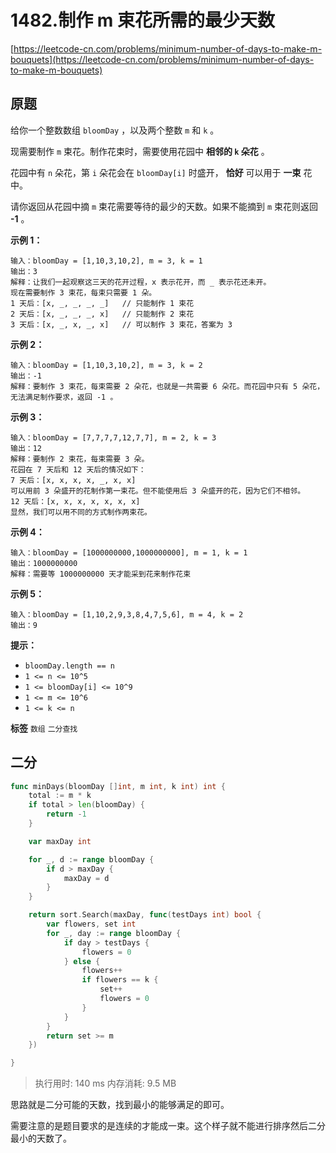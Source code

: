 # 1482.制作 m 束花所需的最少天数
[https://leetcode-cn.com/problems/minimum-number-of-days-to-make-m-bouquets](https://leetcode-cn.com/problems/minimum-number-of-days-to-make-m-bouquets) 
## 原题
给你一个整数数组 `bloomDay` ，以及两个整数 `m` 和 `k` 。

现需要制作 `m` 束花。制作花束时，需要使用花园中 **相邻的 `k` 朵花** 。

花园中有 `n` 朵花，第 `i` 朵花会在 `bloomDay[i]` 时盛开， **恰好** 可以用于 **一束** 花中。

请你返回从花园中摘 `m` 束花需要等待的最少的天数。如果不能摘到 `m` 束花则返回 **-1** 。

 

 **示例 1：** 

```
输入：bloomDay = [1,10,3,10,2], m = 3, k = 1
输出：3
解释：让我们一起观察这三天的花开过程，x 表示花开，而 _ 表示花还未开。
现在需要制作 3 束花，每束只需要 1 朵。
1 天后：[x, _, _, _, _]   // 只能制作 1 束花
2 天后：[x, _, _, _, x]   // 只能制作 2 束花
3 天后：[x, _, x, _, x]   // 可以制作 3 束花，答案为 3

```
 **示例 2：** 

```
输入：bloomDay = [1,10,3,10,2], m = 3, k = 2
输出：-1
解释：要制作 3 束花，每束需要 2 朵花，也就是一共需要 6 朵花。而花园中只有 5 朵花，无法满足制作要求，返回 -1 。

```
 **示例 3：** 

```
输入：bloomDay = [7,7,7,7,12,7,7], m = 2, k = 3
输出：12
解释：要制作 2 束花，每束需要 3 朵。
花园在 7 天后和 12 天后的情况如下：
7 天后：[x, x, x, x, _, x, x]
可以用前 3 朵盛开的花制作第一束花。但不能使用后 3 朵盛开的花，因为它们不相邻。
12 天后：[x, x, x, x, x, x, x]
显然，我们可以用不同的方式制作两束花。

```
 **示例 4：** 

```
输入：bloomDay = [1000000000,1000000000], m = 1, k = 1
输出：1000000000
解释：需要等 1000000000 天才能采到花来制作花束

```
 **示例 5：** 

```
输入：bloomDay = [1,10,2,9,3,8,4,7,5,6], m = 4, k = 2
输出：9

```
 

 **提示：** 
-  `bloomDay.length == n` 
-  `1 <= n <= 10^5` 
-  `1 <= bloomDay[i] <= 10^9` 
-  `1 <= m <= 10^6` 
-  `1 <= k <= n` 
 
**标签**
`数组` `二分查找` 


## 二分
```go
func minDays(bloomDay []int, m int, k int) int {
	total := m * k
	if total > len(bloomDay) {
		return -1
	}

	var maxDay int

	for _, d := range bloomDay {
		if d > maxDay {
			maxDay = d
		}
	}

	return sort.Search(maxDay, func(testDays int) bool {
		var flowers, set int
		for _, day := range bloomDay {
			if day > testDays {
				flowers = 0
			} else {
				flowers++
				if flowers == k {
					set++
					flowers = 0
				}
			}
		}
		return set >= m
	})

}

```
>执行用时: 140 ms
内存消耗: 9.5 MB

思路就是二分可能的天数，找到最小的能够满足的即可。

需要注意的是题目要求的是连续的才能成一束。这个样子就不能进行排序然后二分最小的天数了。
